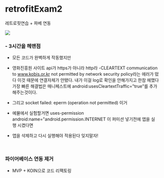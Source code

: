 # retrofitExam2
레트로핏연습 + 파베 연동


<Img src="https://user-images.githubusercontent.com/53516129/125808106-8fcf7498-1f11-4ac3-9774-e9e46258fa25.JPG" />




### - 3시간을 헤맨점
- 모든 코드가 완벽하게 작동했지만
- 영화진흥원 사이트 api가 https가 아니라 http라
-CLEARTEXT communication to www.kobis.or.kr not permitted by network security policy라는 에러가 떴다 이것 때문에 연결자체가 안됐다. 내가 이걸 log로 확인을 안해가지고 한참 헤맸다
 가장 빠른 해결법은 매니페스트에 android:usesCleartextTraffic="true"를 추가해주는것이다.

- 그리고 socket failed: eperm (operation not permitted) 이거 
- 예뮬에서 실험할거면 uses-permission android:name="android.permission.INTERNET 이 퍼미션 넣기전에 앱을 실행 시켰다면
- 앱을 삭제하고 다시 실행해야 적용된다 잊지말자!



<br>

### 파이어베이스 연동 제거
- MVP + KOIN으로 코드 리팩토링
